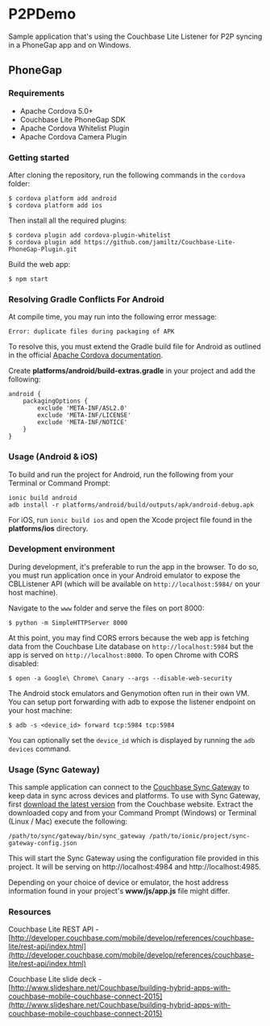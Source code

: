# P2PDemo

Sample application that's using the Couchbase Lite Listener for P2P syncing in a PhoneGap app and on Windows.

## PhoneGap

### Requirements

- Apache Cordova 5.0+
- Couchbase Lite PhoneGap SDK
- Apache Cordova Whitelist Plugin
- Apache Cordova Camera Plugin

### Getting started

After cloning the repository, run the following commands in the `cordova` folder:

```
$ cordova platform add android
$ cordova platform add ios
```

Then install all the required plugins:

```
$ cordova plugin add cordova-plugin-whitelist
$ cordova plugin add https://github.com/jamiltz/Couchbase-Lite-PhoneGap-Plugin.git
```

Build the web app:

```
$ npm start
```

### Resolving Gradle Conflicts For Android

At compile time, you may run into the following error message:

```
Error: duplicate files during packaging of APK
```

To resolve this, you must extend the Gradle build file for Android as outlined in the official [Apache Cordova documentation](https://cordova.apache.org/docs/en/5.0.0/guide_platforms_android_tools.md.html).

Create **platforms/android/build-extras.gradle** in your project and add the following:

```
android {
	packagingOptions {
		exclude 'META-INF/ASL2.0'
		exclude 'META-INF/LICENSE'
		exclude 'META-INF/NOTICE'
	}
}
```

### Usage (Android & iOS)

To build and run the project for Android, run the following from your Terminal or Command Prompt:

```
ionic build android
adb install -r platforms/android/build/outputs/apk/android-debug.apk
```

For iOS, run `ionic build ios` and open the Xcode project file found in the **platforms/ios** directory.

### Development environment

During development, it's preferable to run the app in the browser. To do so, you must run application once in your Android emulator to expose the CBLListener API (which will be available on `http://localhost:5984/` on your host machine).

Navigate to the `www` folder and serve the files on port 8000:

```
$ python -m SimpleHTTPServer 8000
```

At this point, you may find CORS errors because the web app is fetching data from the Couchbase Lite database on `http://localhost:5984` but the app is served on `http://localhost:8000`. To open Chrome with CORS disabled:

```
$ open -a Google\ Chrome\ Canary --args --disable-web-security
```

The Android stock emulators and Genymotion often run in their own VM. You can setup port forwarding with adb to expose the listener endpoint on your host machine:

```
$ adb -s <device_id> forward tcp:5984 tcp:5984
```

You can optionally set the `device_id` which is displayed by running the `adb devices` command.

### Usage (Sync Gateway)

This sample application can connect to the [Couchbase Sync Gateway](http://developer.couchbase.com/mobile/develop/guides/sync-gateway/) to keep data in sync across devices and platforms.  To use with Sync Gateway, first [download the latest version](http://www.couchbase.com/nosql-databases/downloads#cb-mobile) from the Couchbase website.  Extract the downloaded copy and from your Command Prompt (Windows) or Terminal (Linux / Mac) execute the following:

```
/path/to/sync/gateway/bin/sync_gateway /path/to/ionic/project/sync-gateway-config.json
```

This will start the Sync Gateway using the configuration file provided in this project.  It will be serving on http://localhost:4984 and http://localhost:4985.

Depending on your choice of device or emulator, the host address information found in your project's **www/js/app.js** file might differ.

### Resources

Couchbase Lite REST API - [http://developer.couchbase.com/mobile/develop/references/couchbase-lite/rest-api/index.html](http://developer.couchbase.com/mobile/develop/references/couchbase-lite/rest-api/index.html)

Couchbase Lite slide deck - [http://www.slideshare.net/Couchbase/building-hybrid-apps-with-couchbase-mobile-couchbase-connect-2015](http://www.slideshare.net/Couchbase/building-hybrid-apps-with-couchbase-mobile-couchbase-connect-2015)
